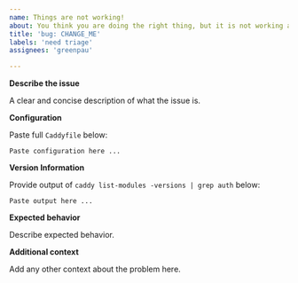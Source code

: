 ```yaml
---
name: Things are not working!
about: You think you are doing the right thing, but it is not working as expected.
title: 'bug: CHANGE_ME'
labels: 'need triage'
assignees: 'greenpau'

---
```


**Describe the issue**

A clear and concise description of what the issue is.

**Configuration**

Paste full `Caddyfile` below:

```
Paste configuration here ...
```

**Version Information**

Provide output of `caddy list-modules -versions | grep auth` below:

```
Paste output here ...
```

**Expected behavior**

Describe expected behavior.

**Additional context**

Add any other context about the problem here.
